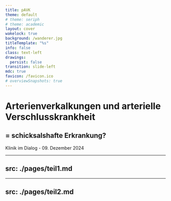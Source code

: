 ```yaml
---
title: pAVK
theme: default
# theme: seriph
# theme: academic
layout: cover
wakelock: true
background: /wanderer.jpg
titleTemplate: "%s"
info: false
class: text-left
drawings:
  persist: false
transition: slide-left
mdc: true
favicon: /favicon.ico
# overviewSnapshots: true
---
```


# Arterienverkalkungen und arterielle Verschlusskrankheit

## = schicksalshafte Erkrankung?

<div class="abs-bl m-6">
Klinik im Dialog - 09. Dezember 2024
</div>

---
src: ./pages/teil1.md
---

---
src: ./pages/teil2.md
---

<emojione-avocado class="size-10"/>
  <emojione-ambulance class="size-10"/>
  <emojione-baguette-bread class="size-10"/>
  <emojione-ballot-box-with-check class="size-10"/>
  <emojione-battery class="size-10"/>
  <emojione-bright-button class="size-10"/>
  <emojione-carrot class="size-10"/>
  <emojione-cheese-wedge class="size-10"/>
  <emojione-cigarette class="size-10"/>
  <emojione-collision class="size-10"/>
  <emojione-cooking class="size-10"/>
  <i-emojione-cow class="size-10"/>
  <emojione-croissant class="size-10"/>
  <i-emojione-cross-mark class="size-10"/>
  <emojione-fire class="size-10"/>
  <emojione-fire-engine class="size-10"/>
  <emojione-french-fries class="size-10"/>
  <emojione-hamburger class="size-10"/>
  <emojione-green-salad class="size-10"/>
  <emojione-hot-dog class="size-10"/>
  <emojione-level-slider class="size-10"/>
  <i-emojione-light-bulb class="size-10"/>
  <i-emojione-middle-finger-medium-light-skin-tone class="size-10"/>
  <emojione-lying-face class="size-10"/>
  <emojione-money-with-wings class="size-10"/>
  <emojione-pizza class="size-10"/>
  <emojione-poultry-leg class="size-10"/>
  <emojione-skull-and-crossbones class="size-10"/>
  <emojione-spaghetti class="size-10"/>
  <emojione-thumbs-down class="size-10"/>
  <emojione-thinking-face class="size-10"/>
  <emojione-ok-hand class="size-10"/>
  <emojione-pancakes class="size-10"/>
  <emojione-pencil class="size-10"/>
  <emojione-pig-face class="size-10"/>
  <emojione-pill class="size-10"/>
  <fxemoji-lowerleftpencil class="size-10"/>
  <fxemoji-smokingsymbol class="size-10"/>
  <emojione-v1-black-skull-cross-bones class="size-10"/>
  <emojione-v1-fork-and-knife-with-plate class="size-10"/>
  <unjs-image-meta class="size-10"/>
  <unjs-jiti class="size-10"/>
  <fluent-color-edit-32 class="size-10"/>
  <fluent-color-checkmark-circle-16 class="size-10"/>
  <emojione-bright-button class="size-10"/>
  <fluent-color-dismiss-circle-16 class="size-10"/>
  <fluent-color-food-16 class="size-10"/>
  <emojione-bright-button class="size-10"/>
  <emojione-bright-button class="size-10"/>
